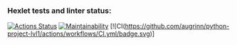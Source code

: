 ### Hexlet tests and linter status:
[![Actions Status](https://github.com/augrinn/python-project-lvl1/workflows/hexlet-check/badge.svg)](https://github.com/augrinn/python-project-lvl1/actions)
[![Maintainability](https://api.codeclimate.com/v1/badges/a99a88d28ad37a79dbf6/maintainability)](https://codeclimate.com/github/codeclimate/codeclimate/maintainability)
[![CI(https://github.com/augrinn/python-project-lvl1/actions/workflows/CI.yml/badge.svg)]
